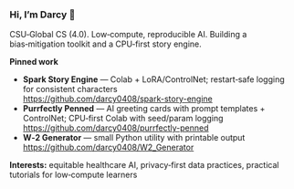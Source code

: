 ### Hi, I’m Darcy 👋
CSU‑Global CS (4.0). Low‑compute, reproducible AI. Building a bias‑mitigation toolkit and a CPU‑first story engine.

**Pinned work**
- **Spark Story Engine** — Colab + LoRA/ControlNet; restart‑safe logging for consistent characters  
  https://github.com/darcy0408/spark-story-engine
- **Purrfectly Penned** — AI greeting cards with prompt templates + ControlNet; CPU‑first Colab with seed/param logging  
  https://github.com/darcy0408/purrfectly-penned
- **W‑2 Generator** — small Python utility with printable output  
  https://github.com/darcy0408/W2_Generator

**Interests:** equitable healthcare AI, privacy‑first data practices, practical tutorials for low‑compute learners
